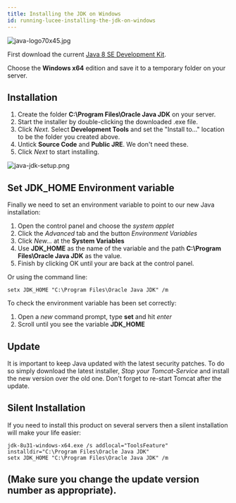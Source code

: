 ```yaml
---
title: Installing the JDK on Windows
id: running-lucee-installing-the-jdk-on-windows
---
```


![java-logo70x45.jpg](https://bitbucket.org/repo/rX87Rq/images/398847305-java-logo70x45.jpg)

First download the current [Java 8 SE Development Kit](http://www.oracle.com/technetwork/java/javase/downloads/jdk8-downloads-2133151.html).

Choose the **Windows x64** edition and save it to a temporary folder on your server.

## Installation ##

1. Create the folder **C:\Program Files\Oracle Java JDK** on your server.
2. Start the installer by double-clicking the downloaded .exe file.
3. Click *Next*. Select **Development Tools** and set the "Install to..." location to be the folder you created above.
4. Untick **Source Code** and **Public JRE**. We don't need these.
5. Click *Next* to start installing.

![java-jdk-setup.png](https://bitbucket.org/repo/rX87Rq/images/252239566-java-jdk-setup.png)

## Set JDK_HOME Environment variable

Finally we need to set an environment variable to point to our new Java installation:

1. Open the control panel and choose the *system applet*
2. Click the *Advanced* tab and the button *Environment Variables*
3. Click *New...* at the **System Variables**
4. Use **JDK_HOME** as the name of the variable and the path **C:\Program Files\Oracle Java JDK** as the value.
5. Finish by clicking OK until your are back at the control panel.

Or using the command line:

```
setx JDK_HOME "C:\Program Files\Oracle Java JDK" /m
```

To check the environment variable has been set correctly:

1. Open a *new* command prompt, type **set** and hit *enter*
2. Scroll until you see the variable **JDK_HOME**

## Update ##

It is important to keep Java updated with the latest security patches. To do so simply download the latest installer, *Stop your Tomcat-Service* and install the new version over the old one. Don't forget to re-start Tomcat after the update.

## Silent Installation ##

If you need to install this product on several servers then a silent installation will make your life easier:

```
jdk-8u31-windows-x64.exe /s addlocal="ToolsFeature" installdir="C:\Program Files\Oracle Java JDK"
setx JDK_HOME "C:\Program Files\Oracle Java JDK" /m
```

(Make sure you change the update version number as appropriate).
---
